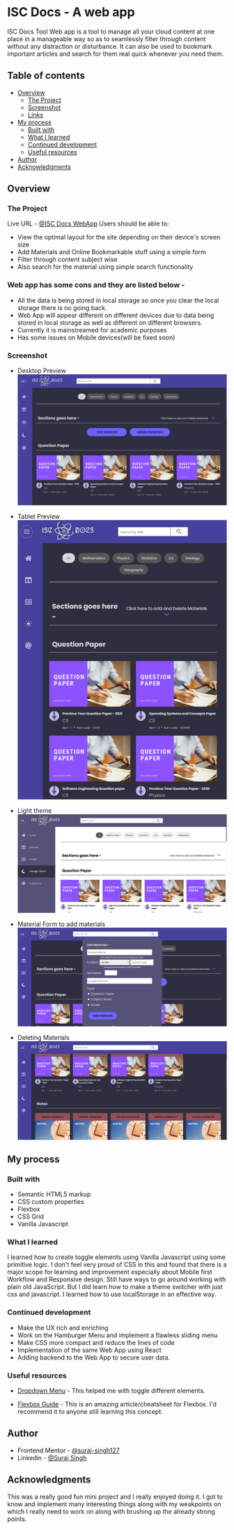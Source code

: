 # ISC Docs - A web app

ISC Docs Tool Web app is a tool to manage all your cloud content at one place in a manageable way so as to seamlessly filter through content without any distraction or disturbance. It can also be used to bookmark important articles and search for them real quick whenever you need them.

## Table of contents

- [Overview](#overview)
  - [The Project](#the-project)
  - [Screenshot](#screenshot)
  - [Links](#links)
- [My process](#my-process)
  - [Built with](#built-with)
  - [What I learned](#what-i-learned)
  - [Continued development](#continued-development)
  - [Useful resources](#useful-resources)
- [Author](#author)
- [Acknowledgments](#acknowledgments)


## Overview

### The Project

Live URL - [@ISC Docs WebApp](https://iscdocs-web-app.netlify.app/)
Users should be able to:

- View the optimal layout for the site depending on their device's screen size
- Add Materials and Online Bookmarkable stuff using a simple form   
- Filter through content subject wise
- Also search for the material using simple search functionality

### Web app has some cons and they are listed below - 
- All the data is being stored in local storage so once you clear the local storage there is no going back.
- Web App will appear different on different devices due to data being stored in local storage as well as different on different browsers.
- Currently it is mainstreamed for academic purposes
- Has some issues on Mobile devices(will be fixed soon)

### Screenshot

- Desktop Preview
![](./screenshotVisible.png)

- Tablet Preview
![](./screenshotTablets.png)

- Light theme
![](./lightTheme.png)

- Material Form to add materials
![](./materialForm.png)

- Deleting Materials
![](./deletingMaterials.png)

## My process

### Built with

- Semantic HTML5 markup
- CSS custom properties
- Flexbox
- CSS Grid
- Vanilla Javascript

### What I learned

I learned how to create toggle elements using Vanilla Javascript using some primitive logic.
I don't feel very proud of CSS in this and  found that there is a major scope for learning and improvement especially
about Mobile first Workflow and Responsive design.
Still have ways to go around working with plain old JavaScript. But I did learn how to make a theme switcher with just css and javascript.
I learned how to use localStorage in an effective way.

### Continued development

- Make the UX rich and enriching
- Work on the Hamburger Menu and implement a flawless sliding menu
- Make CSS more compact and reduce the lines of code
- Implementation of the same Web App using React
- Adding backend to the Web App to secure user data.

### Useful resources

- [Dropdown Menu](https://www.w3schools.com/howto/howto_js_dropdown.asp) - This helped me with toggle different elements. 

- [Flexbox Guide](https://css-tricks.com/snippets/css/a-guide-to-flexbox/) - This is an amazing article/cheatsheet for Flexbox. I'd recommend it to anyone still learning this concept.

## Author

- Frontend Mentor - [@suraj-singh127](https://www.frontendmentor.io/profile/suraj-singh127)
- Linkedin - [@Suraj Singh](https://www.linkedin.com/in/suraj-singh-385673208)

## Acknowledgments

This was a really good fun mini project and I really enjoyed doing it. I got to know and implement many interesting things along with
my weakpoints on which I really need to work on along with brushing up the already strong points.
